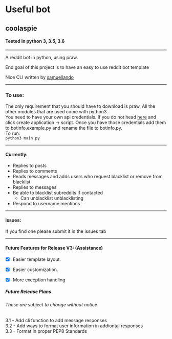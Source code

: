 # Useful bot
## coolaspie

#### Tested in python 3, 3.5, 3.6
---
A reddit bot in python, using praw.

End goal of this project is to have an easy to use reddit bot template

Nice CLI written by [samuellando](https://github.com/samuellando "Author")

---

### To use:
The only requirement that you should have to download is praw. All the other modules that are used come with python3.  
You need to have your own api credentials. If you do not head [here](https://www.reddit.com/prefs/apps "reddit apps") and click create application -> script.
Once you have those credentials add them to botinfo.example.py and rename the file to botinfo.py.  
To run:  
  `python3 main.py`

---

#### Currently:
* Replies to posts
* Replies to comments
* Reads messages and adds users who request blacklist or remove from blacklist
* Replies to messages
* Be able to blacklist subreddits if contacted
  * Can unblacklist unblacklisting
*  Respond to username mentions

---

#### Issues:

If you find one please submit it in the issues tab

---

#### Future Features for Release V3: (Assistance)
- [x] Easier template layout.
- [x] Easier customization.
- [x] More execption handling


##### Future Release Plans
###### These are subject to change without notice
  3.1 - Add cli function to add message responses  
  3.2 - Add ways to format user information in addiontal responses  
  3.3 - Format in proper PEP8 Standards
